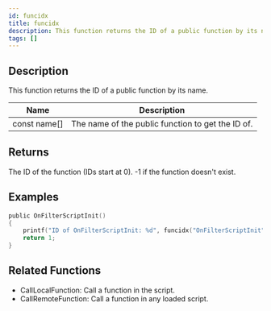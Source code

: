 ```yaml
---
id: funcidx
title: funcidx
description: This function returns the ID of a public function by its name.
tags: []
---
```


<TagLinks />

## Description

This function returns the ID of a public function by its name.

| Name         | Description                                       |
| ------------ | ------------------------------------------------- |
| const name[] | The name of the public function to get the ID of. |

## Returns

The ID of the function (IDs start at 0). -1 if the function doesn't exist.

## Examples

```c
public OnFilterScriptInit()
{
    printf("ID of OnFilterScriptInit: %d", funcidx("OnFilterScriptInit"));
    return 1;
}
```

## Related Functions

- CallLocalFunction: Call a function in the script.
- CallRemoteFunction: Call a function in any loaded script.
